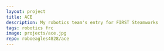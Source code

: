 ```yaml
---
layout: project
title: ACE
description: My robotics team's entry for FIRST Steamworks
tags: robotics frc
image: projects/ace.jpg
repo: roboeagles4828/ace
---
```

